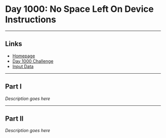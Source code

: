 # Day 1000: No Space Left On Device Instructions

---

## Links

- [Homepage](https://adventofcode.com/2022)
- [Day 1000 Challenge](https://adventofcode.com/2022/day/1000)
- [Input Data](https://adventofcode.com/2022/day/1000/input)

---

## Part I

*Description goes here*

---

## Part II 

*Description goes here*

